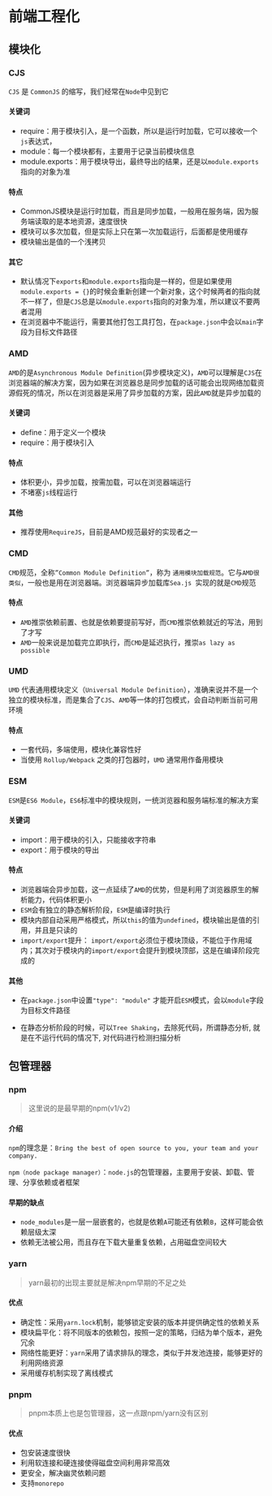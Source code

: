 # 前端工程化

## 模块化

### CJS

`CJS` 是 `CommonJS` 的缩写，我们经常在`Node`中见到它

#### 关键词

- require：用于模块引入，是一个函数，所以是运行时加载，它可以接收一个`js`表达式，
- module：每一个模块都有，主要用于记录当前模块信息
- module.exports：用于模块导出，最终导出的结果，还是以`module.exports`指向的对象为准

#### 特点

- CommonJS模块是运行时加载，而且是同步加载，一般用在服务端，因为服务端读取的是本地资源，速度很快
- 模块可以多次加载，但是实际上只在第一次加载运行，后面都是使用缓存
- 模块输出是值的一个浅拷贝

#### 其它

- 默认情况下`exports`和`module.exports`指向是一样的，但是如果使用`module.exports = {}`的时候会重新创建一个新对象，这个时候两者的指向就不一样了，但是`CJS`总是以`module.exports`指向的对象为准，所以建议不要两者混用
- 在浏览器中不能运行，需要其他打包工具打包，在`package.json`中会以`main`字段为目标文件路径

### AMD

`AMD`的是`Asynchronous Module Definition`(异步模块定义)，`AMD`可以理解是`CJS`在浏览器端的解决方案，因为如果在浏览器总是同步加载的话可能会出现网络加载资源假死的情况，所以在浏览器是采用了异步加载的方案，因此`AMD`就是异步加载的

#### 关键词

- define：用于定义一个模块
- require：用于模块引入

#### 特点

- 体积更小，异步加载，按需加载，可以在浏览器端运行
- 不堵塞`js`线程运行

#### 其他

- 推荐使用`RequireJS`，目前是AMD规范最好的实现者之一

### CMD

`CMD`规范，全称`”Common Module Definition”`，称为 `通用模块加载规范`。它与`AMD很类似`，一般也是用在浏览器端。浏览器端异步加载库`Sea.js `实现的就是`CMD`规范

#### 特点

- `AMD`推崇依赖前置、也就是依赖要提前写好，而`CMD`推崇依赖就近的写法，用到了才写
- `AMD`一般来说是加载完立即执行，而`CMD`是延迟执行，推崇`as lazy as possible`

### UMD

`UMD` 代表通用模块定义（`Universal Module Definition`），准确来说并不是一个独立的模块标准，而是集合了`CJS`、`AMD`等一体的打包模式，会自动判断当前可用环境

#### 特点

- 一套代码，多端使用，模块化兼容性好
- 当使用 `Rollup/Webpack` 之类的打包器时，`UMD` 通常用作备用模块

### ESM

`ESM`是`ES6 Module`，`ES6`标准中的模块规则，一统浏览器和服务端标准的解决方案

#### 关键词

- import：用于模块的引入，只能接收字符串
- export：用于模块的导出

#### 特点

- 浏览器端会异步加载，这一点延续了`AMD`的优势，但是利用了浏览器原生的解析能力，代码体积更小
- `ESM`会有独立的静态解析阶段，`ESM`是编译时执行
- 模块内部自动采用严格模式，所以`this`的值为`undefined`，模块输出是值的引用，并且是只读的
- `import/export`提升： `import/export`必须位于模块顶级，不能位于作用域内；其次对于模块内的`import/export`会提升到模块顶部，这是在编译阶段完成的

#### 其他

- 在`package.json`中设置`"type": "module"` 才能开启`ESM`模式，会以`module`字段为目标文件路径

- 在静态分析阶段的时候，可以`Tree Shaking`，去除死代码，所谓静态分析, 就是在不运行代码的情况下, 对代码进行检测扫描分析

## 包管理器

### npm

> 这里说的是最早期的npm(v1/v2)

#### 介绍

`npm`的理念是：`Bring the best of open source to you, your team and your company.`

`npm（node package manager）`：`node.js`的包管理器，主要用于安装、卸载、管理、分享依赖或者框架

#### 早期的缺点

- `node_modules`是一层一层嵌套的，也就是依赖`A`可能还有依赖`B`，这样可能会依赖层级太深
- 依赖无法被公用，而且存在下载大量重复依赖，占用磁盘空间较大

### yarn

> yarn最初的出现主要就是解决npm早期的不足之处

#### 优点

- 确定性：采用`yarn.lock`机制，能够锁定安装的版本并提供确定性的依赖关系
- 模块扁平化：将不同版本的依赖包，按照一定的策略，归结为单个版本，避免冗余
- 网络性能更好：`yarn`采用了请求排队的理念，类似于并发池连接，能够更好的利用网络资源
- 采用缓存机制实现了离线模式

### pnpm

> pnpm本质上也是包管理器，这一点跟npm/yarn没有区别

#### 优点

- 包安装速度很快
- 利用软连接和硬连接使得磁盘空间利用非常高效
- 更安全，解决幽灵依赖问题
- 支持`monorepo`